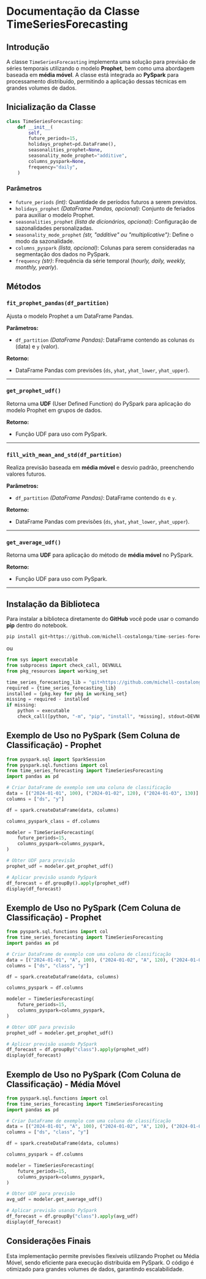 # Documentação da Classe TimeSeriesForecasting

## Introdução
A classe `TimeSeriesForecasting` implementa uma solução para previsão de séries temporais utilizando o modelo **Prophet**, bem como uma abordagem baseada em **média móvel**. A classe está integrada ao **PySpark** para processamento distribuído, permitindo a aplicação dessas técnicas em grandes volumes de dados.

## Inicialização da Classe

```python
class TimeSeriesForecasting:
    def __init__(
        self,
        future_periods=15,
        holidays_prophet=pd.DataFrame(),
        seasonalities_prophet=None,
        seasonality_mode_prophet="additive",
        columns_pyspark=None,
        frequency="daily",
    )
```

### Parâmetros
- `future_periods` *(int)*: Quantidade de períodos futuros a serem previstos.
- `holidays_prophet` *(DataFrame Pandas, opcional)*: Conjunto de feriados para auxiliar o modelo Prophet.
- `seasonalities_prophet` *(lista de dicionários, opcional)*: Configuração de sazonalidades personalizadas.
- `seasonality_mode_prophet` *(str, "additive" ou "multiplicative")*: Define o modo da sazonalidade.
- `columns_pyspark` *(lista, opcional)*: Colunas para serem consideradas na segmentação dos dados no PySpark.
- `frequency` *(str)*: Frequência da série temporal (*hourly, daily, weekly, monthly, yearly*).

## Métodos

### `fit_prophet_pandas(df_partition)`

Ajusta o modelo Prophet a um DataFrame Pandas.

**Parâmetros:**
- `df_partition` *(DataFrame Pandas)*: DataFrame contendo as colunas `ds` (data) e `y` (valor).

**Retorno:**
- DataFrame Pandas com previsões (`ds`, `yhat`, `yhat_lower`, `yhat_upper`).

---

### `get_prophet_udf()`

Retorna uma **UDF** (User Defined Function) do PySpark para aplicação do modelo Prophet em grupos de dados.

**Retorno:**
- Função UDF para uso com PySpark.

---

### `fill_with_mean_and_std(df_partition)`

Realiza previsão baseada em **média móvel** e desvio padrão, preenchendo valores futuros.

**Parâmetros:**
- `df_partition` *(DataFrame Pandas)*: DataFrame contendo `ds` e `y`.

**Retorno:**
- DataFrame Pandas com previsões (`ds`, `yhat`, `yhat_lower`, `yhat_upper`).

---

### `get_average_udf()`

Retorna uma **UDF** para aplicação do método de **média móvel** no PySpark.

**Retorno:**
- Função UDF para uso com PySpark.

---

## Instalação da Biblioteca

Para instalar a biblioteca diretamente do **GitHub** você pode usar o comando **pip** dentro do notebook.

```python
pip install git+https://github.com/michell-costalonga/time-series-forecasting
```

ou

```python
from sys import executable
from subprocess import check_call, DEVNULL
from pkg_resources import working_set

time_series_forecasting_lib = "git+https://github.com/michell-costalonga/time-series-forecasting"
required = {time_series_forecasting_lib}
installed = {pkg.key for pkg in working_set}
missing = required - installed
if missing:
    python = executable
    check_call([python, "-m", "pip", "install", *missing], stdout=DEVNULL)
```

## Exemplo de Uso no PySpark (Sem Coluna de Classificação) - Prophet

```python
from pyspark.sql import SparkSession
from pyspark.sql.functions import col
from time_series_forecasting import TimeSeriesForecasting
import pandas as pd

# Criar DataFrame de exemplo sem uma coluna de classificação
data = [("2024-01-01", 100), ("2024-01-02", 120), ("2024-01-03", 130)]
columns = ["ds", "y"]

df = spark.createDataFrame(data, columns)

columns_pyspark_class = df.columns

modeler = TimeSeriesForecasting(
    future_periods=15, 
    columns_pyspark=columns_pyspark,
)

# Obter UDF para previsão
prophet_udf = modeler.get_prophet_udf()

# Aplicar previsão usando PySpark
df_forecast = df.groupBy().apply(prophet_udf)
display(df_forecast)
```

## Exemplo de Uso no PySpark (Cem Coluna de Classificação) - Prophet

```python
from pyspark.sql.functions import col
from time_series_forecasting import TimeSeriesForecasting
import pandas as pd

# Criar DataFrame de exemplo com uma coluna de classificação
data = [("2024-01-01", "A", 100), ("2024-01-02", "A", 120), ("2024-01-03", "A", 130)]
columns = ["ds", "class", "y"]

df = spark.createDataFrame(data, columns)

columns_pyspark = df.columns

modeler = TimeSeriesForecasting(
    future_periods=15, 
    columns_pyspark=columns_pyspark,
)

# Obter UDF para previsão
prophet_udf = modeler.get_prophet_udf()

# Aplicar previsão usando PySpark
df_forecast = df.groupBy("class").apply(prophet_udf)
display(df_forecast)
```

## Exemplo de Uso no PySpark (Com Coluna de Classificação) - Média Móvel

```python
from pyspark.sql.functions import col
from time_series_forecasting import TimeSeriesForecasting
import pandas as pd

# Criar DataFrame de exemplo com uma coluna de classificação
data = [("2024-01-01", "A", 100), ("2024-01-02", "A", 120), ("2024-01-03", "A", 130)]
columns = ["ds", "class", "y"]

df = spark.createDataFrame(data, columns)

columns_pyspark = df.columns

modeler = TimeSeriesForecasting(
    future_periods=15, 
    columns_pyspark=columns_pyspark,
)

# Obter UDF para previsão
avg_udf = modeler.get_average_udf()

# Aplicar previsão usando PySpark
df_forecast = df.groupBy("class").apply(avg_udf)
display(df_forecast)
```

## Considerações Finais
Esta implementação permite previsões flexíveis utilizando Prophet ou Média Móvel, sendo eficiente para execução distribuída em PySpark.
O código é otimizado para grandes volumes de dados, garantindo escalabilidade.


